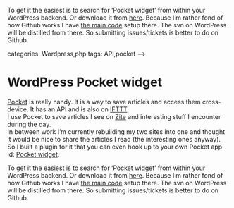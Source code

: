 <!--
  id: 2478
  description: Pocket is really handy. It's a way to save articles and access them later. Here's a Wordpress Pocket plugin I wrote to show your collection in a widget.
  date: 2014-06-11T17:05:40
  modified: 2014-08-14T09:30:15
  slug: wordpress-pocket-widget
  type: post
  excerpt: <p>Pocket is really handy. It is a way to save articles and access them cross-device. It has an API and is also on IFTTT. I use Pocket to save articles I see on Zite and interesting stuff I encounter during the day. In between work I&#8217;m currently rebuilding my two sites into one and thought [&hellip;]</p> 
  content: <p><a href="http://getpocket.com/" target="_blank">Pocket</a> is really handy. It is a way to save articles and access them cross-device. It has an API and is also on <a href="http://ifttt.com" target="_blank">IFTTT</a>.<br /> I use Pocket to save articles I see on <a href="http://zite.com/" target="_blank">Zite</a> and interesting stuff I encounter during the day.<br /> In between work I&#8217;m currently rebuilding my two sites into one and thought it would be nice to share the articles I read (the interesting ones anyway). So I built a plugin for it that you can even hook up to your own Pocket app id: <a href="http://wordpress.org/plugins/pocket-widget/" target="_blank">Pocket widget</a>.</p> <p><!--more--></p> <p>To get it the easiest is to search for &#8216;Pocket widget&#8217; from within your WordPress backend. Or download it from <a href="http://wordpress.org/plugins/pocket-widget/" target="_blank">here</a>. Because I&#8217;m rather fond of how Github works I have <a href="https://github.com/Sjeiti/Pocket-Widget" target="_blank">the main code</a> setup there. The svn on WordPress will be distilled from there. So submitting issues/tickets is better to do on Github.</p> 
  categories: Wordpress,php
  tags: API,pocket
-->

# WordPress Pocket widget

<p><a href="http://getpocket.com/" target="_blank">Pocket</a> is really handy. It is a way to save articles and access them cross-device. It has an API and is also on <a href="http://ifttt.com" target="_blank">IFTTT</a>.<br />
I use Pocket to save articles I see on <a href="http://zite.com/" target="_blank">Zite</a> and interesting stuff I encounter during the day.<br />
In between work I&#8217;m currently rebuilding my two sites into one and thought it would be nice to share the articles I read (the interesting ones anyway). So I built a plugin for it that you can even hook up to your own Pocket app id: <a href="http://wordpress.org/plugins/pocket-widget/" target="_blank">Pocket widget</a>.</p>
<p><!--more--></p>
<p>To get it the easiest is to search for &#8216;Pocket widget&#8217; from within your WordPress backend. Or download it from <a href="http://wordpress.org/plugins/pocket-widget/" target="_blank">here</a>. Because I&#8217;m rather fond of how Github works I have <a href="https://github.com/Sjeiti/Pocket-Widget" target="_blank">the main code</a> setup there. The svn on WordPress will be distilled from there. So submitting issues/tickets is better to do on Github.</p>

